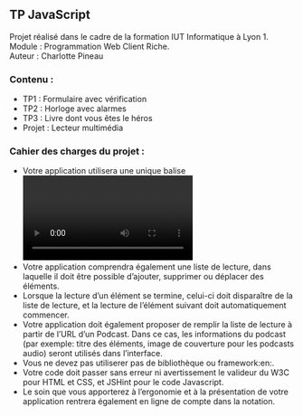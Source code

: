 TP JavaScript
--
Projet réalisé dans le cadre de la formation IUT Informatique à Lyon 1. <br>
Module : Programmation Web Client Riche.<br>
Auteur : Charlotte Pineau <br>


### Contenu : 
* TP1 : Formulaire avec vérification 
* TP2 : Horloge avec alarmes
* TP3 : Livre dont vous êtes le héros
* Projet : Lecteur multimédia

### Cahier des charges du projet : 
* Votre application utilisera une unique balise <video>, dont vous n’utilisez pas l’attribut controls. Au lieu de cela, vous créerez votre propre interface de contrôle.
* Votre application comprendra également une liste de lecture, dans laquelle il doit être possible d’ajouter, supprimer ou déplacer des éléments.
* Lorsque la lecture d’un élément se termine, celui-ci doit disparaître de la liste de lecture, et la lecture de l’élément suivant doit automatiquement commencer.
* Votre application doit également proposer de remplir la liste de lecture à partir de l’URL d’un Podcast. Dans ce cas, les informations du podcast (par exemple: titre des éléments, image de couverture pour les podcasts audio) seront utilisés dans l’interface.
* Vous ne devez pas utiliserer pas de bibliothèque ou framework:en:</i>.
* Votre code doit passer sans erreur ni avertissement le valideur du W3C pour HTML et CSS, et JSHint pour le code Javascript.
* Le soin que vous apporterez à l’ergonomie et à la présentation de votre application rentrera également en ligne de compte dans la notation.

